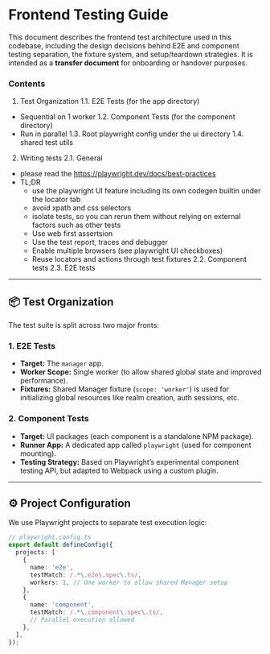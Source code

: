 # Frontend Testing Guide

This document describes the frontend test architecture used in this codebase, including the design decisions behind E2E and component testing separation, the fixture system, and setup/teardown strategies. It is intended as a **transfer document** for onboarding or handover purposes.

### Contents

1. Test Organization
1.1. E2E Tests (for the app directory)
- Sequential on 1 worker
1.2. Component Tests (for the component directory)
- Run in parallel
1.3. Root playwright config under the ui directory
1.4. shared test utils
2. Writing tests
2.1. General
- please read the https://playwright.dev/docs/best-practices
- TL;DR
  - use the playwright UI feature including its own codegen builtin under the locator tab
  - avoid xpath and css selectors
  - isolate tests, so you can rerun them without relying on external factors such as other tests
  - Use web first assertsion
  - Use the test report, traces and debugger
  - Enable multiple browsers (see playwright UI checkboxes)
  - Reuse locators and actions through test fixtures
2.2. Component tests
2.3. E2E tests

---

## 📦 Test Organization

The test suite is split across two major fronts:

### 1. **E2E Tests**
- **Target:** The `manager` app.
- **Worker Scope:** Single worker (to allow shared global state and improved performance).
- **Fixtures:** Shared Manager fixture (`scope: 'worker'`) is used for initializing global resources like realm creation, auth sessions, etc.

### 2. **Component Tests**
- **Target:** UI packages (each component is a standalone NPM package).
- **Runner App:** A dedicated app called `playwright` (used for component mounting).
- **Testing Strategy:** Based on Playwright’s experimental component testing API, but adapted to Webpack using a custom plugin.

---

## ⚙️ Project Configuration

We use Playwright projects to separate test execution logic:

```ts
// playwright.config.ts
export default defineConfig({
  projects: [
    {
      name: 'e2e',
      testMatch: /.*\.e2e\.spec\.ts/,
      workers: 1, // One worker to allow shared Manager setup
    },
    {
      name: 'component',
      testMatch: /.*\.component\.spec\.ts/,
      // Parallel execution allowed
    },
  ],
});
